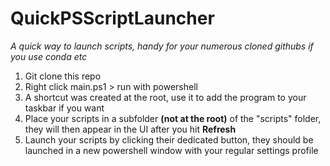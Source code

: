 # QuickPSScriptLauncher
*A quick way to launch scripts, handy for your numerous cloned githubs if you use conda etc*

1. Git clone this repo
2. Right click main.ps1 > run with powershell
3. A shortcut was created at the root, use it to add the program to your taskbar if you want
4. Place your scripts in a subfolder **(not at the root)** of the "scripts" folder, they will then appear in the UI after you hit **Refresh**
5. Launch your scripts by clicking their dedicated button, they should be launched in a new powershell window with your regular settings profile